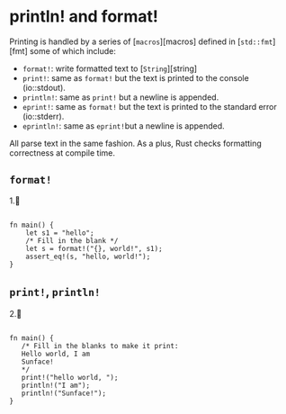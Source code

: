 # println! and format!
Printing is handled by a series of [`macros`][macros] defined in [`std::fmt`][fmt]
some of which include:

* `format!`: write formatted text to [`String`][string]
* `print!`: same as `format!` but the text is printed to the console (io::stdout).
* `println!`: same as `print!` but a newline is appended.
* `eprint!`: same as `format!` but the text is printed to the standard error (io::stderr).
* `eprintln!`: same as `eprint!`but a newline is appended.

All parse text in the same fashion. As a plus, Rust checks formatting
correctness at compile time.

## `format!`
1.🌟
```rust,editable

fn main() {
    let s1 = "hello";
    /* Fill in the blank */
    let s = format!("{}, world!", s1);
    assert_eq!(s, "hello, world!");
}
```

## `print!`, `println!`
2.🌟
```rust,editable

fn main() {
   /* Fill in the blanks to make it print:
   Hello world, I am 
   Sunface!
   */
   print!("hello world, ");
   println!("I am");
   println!("Sunface!");
}
```
